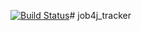 [![Build Status](https://app.travis-ci.com/Sonder82/job4j_tracker.svg?branch=master)](https://app.travis-ci.com/Sonder82/job4j_tracker)# job4j_tracker